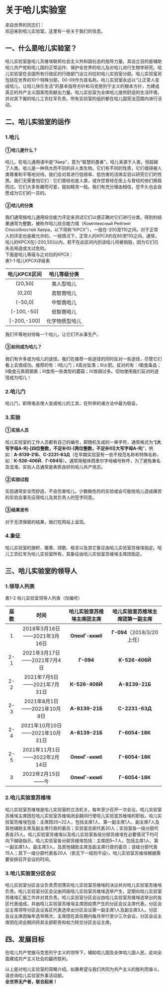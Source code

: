 # 关于哈儿实验室

来自世界的同志们：  
欢迎来到哈儿实验室。这里有一些关于我们的信息。  
## 一、什么是哈儿实验室？
哈儿实验室是哈儿苏维埃联邦社会主义共和国社会的指导力量。其设立目的是辅助哈儿共产党和哈儿国的正常运作、保护全世界的哈儿及对哈儿进行生物学研究。哈儿实验室在全国所有行政区的行政部门设立对应的哈儿实验室分部。哈儿实验室另包括在世界的10个特殊分部，00-09作为其名称。哈儿实验室永远以“让正常人变成哈儿，让哈儿快乐生活”的基本指导方针和马克思列宁主义的根本方针，为建成真正的共产主义国家而贡献出力量。哈儿实验室为全体哈儿提供舒适的生活环境，并对其下属的哈儿工农红军负责。所有实验室的组织都在哈儿国宪法范围内进行活动。  
  
## 二、哈儿实验室的运作
### 1\.哈儿
#### ①哈儿是什么？
哈儿，在哈儿通用语中是“Хаер”，意为“智慧的愚者”。哈儿来源于人类，但超越了人类。哈儿是一种伟大而不同的非人类生物。它们有不同的性质，它们值得被人类尊重和平等地对待。我们会对其进行低频率、低伤害的活体实验以研究它们的性质。我们无需害怕它们：它们曾经也是人类，或许您曾经在街上与曾经的他们擦肩而过。它们大多有趣而可爱，就如精灵一般。我们有充分理由相信，您不久也会自愿成为它们的一员的。  
  
#### ②哈儿的分类
我们通常按哈儿通用综合能力评定来测试它们以便正确对它们进行分类。得到的结果通常为整数，被称作哈儿综合能力值（Комплексный Рейтинг Способностей Хаера，以下简称“КРСХ”），一般在-200至110之间。对于正常人的评定也是被允许的。一般情况下，正常人的КРСХ约在80至110之间。通常，哈儿的КРСХ在\[-200,50\]以内，若不在此区间内则该哈儿将被销毁，因为它们已失去用途或太过危险。  
下面是哈儿等级与之对应的КРСХ：  
<span id="krsh">表1-1 哈儿КРСХ评级表</span>  

哈儿КРСХ区间|哈儿等级分类
:---:|:---:
\(20,50\]|类人型哈儿
\(0,20\]|高智商哈儿
\(-50,0\]|中智商哈儿
\(-100,-50\]|低智商哈儿
\[-200,-100\]|化学物质型哈儿

我们平等地对待每一个哈儿，让它们不从事生产。  
  
#### ③如何成为哈儿？
我们有许多成为哈儿的途径。我们在推荐一些途径的同时反对一些途径，尽管它们看上去很成功。推荐的有：Ⅰ哈儿门；Ⅱ高台坠落；Ⅲ火箭。反对的有：Ⅰ吸食毒品；Ⅱ吸食元素周期表；Ⅲ食用一些类型的蘑菇；Ⅳ炼钢过多。切勿使用我们反对的途径成为哈儿！  

### 2\.哈儿门
哈儿门，即用电击使人变成哈儿的工具，在列举的诸方法中最为稳妥。  

### 3\.实验
#### ①实验人员
哈儿实验室的工作人员都有自己的编号，即随机生成的一串字符，通常格式为“__\[大写字母А\-Я\]\-\[四位整数，不足补0\]\-\[两位整数，不足补0\]\[大写字母А-Я\]__”，例如：__А\-8139\-21Б__、__С\-2231\-63Д__（在早期实验室有一些不规范名称和特殊名称，如：__К\-526\-406Й__、**Г\-094**等）。通常用粗体西里尔字母编号称呼，为了避免重名及混淆。实验人员通常是素质良好的哈儿共产党员。  

#### ②实验过程
实验通常安全而舒适，不会伤害哈儿。少数极危险的实验或会可能给哈儿造成痛苦的实验会事先征得哈儿及其负责人的签字同意。  

#### ③结果发布
对于无须保密的结果，我们在网站上呈现。  

### 4\.象征
哈儿实验室的旗帜、徽章、颂歌、格言以及其它象征由哈儿实验室苏维埃指定。哈儿工农红军为哈儿实验室所有，其象征由哈儿实验室苏维埃主席团指定。

## 三、哈儿实验室的领导人
### 1\.领导人列表
表1\-2 哈儿实验室领导人列表（仅编号）  

届数|时间|哈儿实验室苏维埃主席团主席|哈儿实验室苏维埃主席团第一副主席
:---:|:---:|:---:|:---:
1|2018年3月18日——2021年3月16日|__ОпенГ\-ккмб__|__Г\-094__（2018/3/20上任）
2\-1|2021年3月17日——2021年7月4日|__Г\-094__|__К\-526\-406Й__
2\-2|2021年7月5日——2021年7月31日|__К\-526\-406Й__|__А\-8139\-21Б__
2\-3|2021年8月1日——2021年10月9日|__А\-8139\-21Б__|__С\-2231\-63Д__
2\-4|2021年10月10日——2021年10月31日|__А\-8139\-21Б__|__Г\-6054\-18К__
2\-5|2021年11月1日——2022年2月14日|__ОпенГ\-ккмб__|__Г\-6054\-18К__
3|2022年2月15日——今|__ОпенГ\-ккмб__|__Г\-6054\-18К__

### 2\.哈儿实验室苏维埃
哈儿实验室苏维埃是哈儿实验室的立法机关，每年至少召开一次会议。哈儿实验室苏维埃主席团在哈儿实验室苏维埃闭会期间行使哈儿实验室苏维埃的职权。哈儿实验室苏维埃包括：主席团20~22人，包括主席1人、第一副主席1人、副主席7人及其他辅助主席及副主席行政的委员；实验室总部代表20人；实验室各一级分部代表各25人。哈儿实验室苏维埃以及哈儿实验室各级分部苏维埃在必要情况下均可向下越级指示。哈儿实验室各分部苏维埃包括：主席团5~7人，包括主席1人、第一副主席1人、副主席3人，及其他辅助主席及副主席行政的委员；该级分部代表15人；其下一级分部代表各20人（若无下一级则不设）。哈儿实验室苏维埃根据需要安排召开会议的时间。

### 3\.哈儿实验室分区会议
哈儿实验室分区会议负责贯彻落实哈儿实验室苏维埃的决议并对哈儿实验室苏维埃负责。哈儿实验室分区会议由同级哈儿实验室苏维埃选举产生，定期向哈儿实验室苏维埃汇报工作并对其负责。哈儿实验室分区会议由哈儿实验室苏维埃选举出的各区代表组成，并由哈儿实验室苏维埃主席团投票产生的分区会议主席代表。分区会议主席领导分区会议各区代表选举出分区会议第一副主席1人及副主席3人。分区会议主席团每年选举两次，主席团在其任期内每月举行至少三次会议。分区会议主席团在闭会期间将其全部职责和权力转交分区会议主席。

## 四、发展目标
在哈儿共产党据马克思列宁主义的领导下，辅助哈儿国及全体哈儿国人民，走向全面建成共产主义社会的最终胜利。  
  
以上是对哈儿实验室的简略介绍。如果希望与我们共同为共产主义的胜利而奋斗，请咨询哈儿实验室外事活动部。  
__全世界无产者，联合起来！__